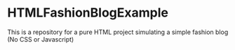 # HTMLFashionBlogExample
This is a repository for a pure HTML project simulating a simple fashion blog (No CSS or Javascript)
